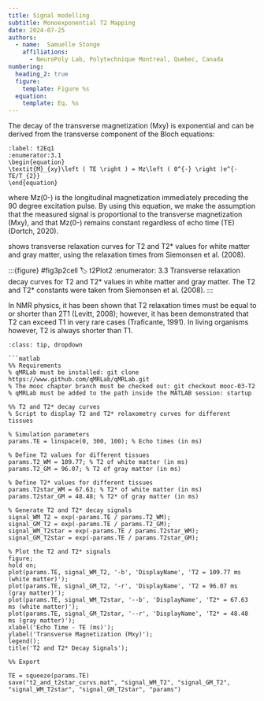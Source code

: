 ```yaml
---
title: Signal modelling
subtitle: Monoexponential T2 Mapping
date: 2024-07-25
authors:
  - name:  Samuelle Stonge
    affiliations:
      - NeuroPoly Lab, Polytechnique Montreal, Quebec, Canada
numbering:
  heading_2: true
  figure:
    template: Figure %s
  equation:
    template: Eq. %s
---
```



The decay of the transverse magnetization (Mxy) is exponential and can be derived from the transverse component of the Bloch equations: 

```{math}
:label: t2Eq1
:enumerator:3.1
\begin{equation}
\textit{M}_{xy}\left ( TE \right ) = Mz\left ( 0^{-} \right )e^{-TE/T_{2}}
\end{equation}
```

where Mz(0-) is the longitudinal magnetization immediately preceding the 90 degree excitation pulse. By using this equation, we make the assumption that the measured signal is proportional to the transverse magnetization (Mxy), and that Mz(0-) remains constant regardless of echo time (TE) (Dortch, 2020). 

[](#t2Plot2) shows transverse relaxation curves for T2 and T2* values for white matter and gray matter, using the relaxation times from Siemonsen et al. (2008). 



:::{figure} #fig3p2cell
:label: t2Plot2
:enumerator: 3.3
Transverse relaxation decay curves for T2 and T2* values in white matter and gray matter. The T2 and T2* constants were taken from Siemonsen et al. (2008).
:::



In NMR physics, it has been shown that T2 relaxation times must be equal to or shorter than 2T1 (Levitt, 2008); however, it has been demonstrated that T2 can exceed T1 in very rare cases (Traficante, 1991). In living organisms however, T2 is always shorter than T1. 


```{admonition} Click here to view the qMRLab (MATLAB/Octave) code that generated [](#t2Plot2).
:class: tip, dropdown

```matlab
%% Requirements
% qMRLab must be installed: git clone https://www.github.com/qMRLab/qMRLab.git
% The mooc chapter branch must be checked out: git checkout mooc-03-T2
% qMRLab must be added to the path inside the MATLAB session: startup

%% T2 and T2* decay curves
% Script to display T2 and T2* relaxometry curves for different tissues

% Simulation parameters
params.TE = linspace(0, 300, 100); % Echo times (in ms)

% Define T2 values for different tissues
params.T2_WM = 109.77; % T2 of white matter (in ms)
params.T2_GM = 96.07; % T2 of gray matter (in ms)

% Define T2* values for different tissues
params.T2star_WM = 67.63; % T2* of white matter (in ms)
params.T2star_GM = 48.48; % T2* of gray matter (in ms)

% Generate T2 and T2* decay signals
signal_WM_T2 = exp(-params.TE / params.T2_WM);
signal_GM_T2 = exp(-params.TE / params.T2_GM);
signal_WM_T2star = exp(-params.TE / params.T2star_WM);
signal_GM_T2star = exp(-params.TE / params.T2star_GM);

% Plot the T2 and T2* signals
figure;
hold on;
plot(params.TE, signal_WM_T2, '-b', 'DisplayName', 'T2 = 109.77 ms (white matter)');
plot(params.TE, signal_GM_T2, '-r', 'DisplayName', 'T2 = 96.07 ms (gray matter)');
plot(params.TE, signal_WM_T2star, '--b', 'DisplayName', 'T2* = 67.63 ms (white matter)');
plot(params.TE, signal_GM_T2star, '--r', 'DisplayName', 'T2* = 48.48 ms (gray matter)');
xlabel('Echo Time - TE (ms)');
ylabel('Transverse Magnetization (Mxy)');
legend();
title('T2 and T2* Decay Signals');

%% Export

TE = squeeze(params.TE)
save("t2_and_t2star_curvs.mat", "signal_WM_T2", "signal_GM_T2", "signal_WM_T2star", "signal_GM_T2star", "params")

```

```
